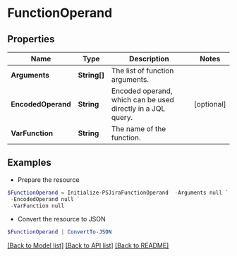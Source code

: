 # FunctionOperand
## Properties

Name | Type | Description | Notes
------------ | ------------- | ------------- | -------------
**Arguments** | **String[]** | The list of function arguments. | 
**EncodedOperand** | **String** | Encoded operand, which can be used directly in a JQL query. | [optional] 
**VarFunction** | **String** | The name of the function. | 

## Examples

- Prepare the resource
```powershell
$FunctionOperand = Initialize-PSJiraFunctionOperand  -Arguments null `
 -EncodedOperand null `
 -VarFunction null
```

- Convert the resource to JSON
```powershell
$FunctionOperand | ConvertTo-JSON
```

[[Back to Model list]](../README.md#documentation-for-models) [[Back to API list]](../README.md#documentation-for-api-endpoints) [[Back to README]](../README.md)


